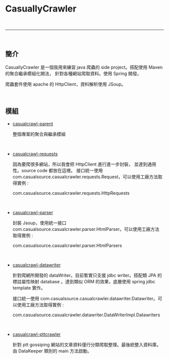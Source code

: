 # CasuallyCrawler

<br>

--------------------------------------------------

<br>

## 簡介

CasuallyCrawler 是一個我用來練習 java 爬蟲的 side project。搭配使用 Maven 的聚合繼承模組化開法，
針對各種網站爬取資料。使用 Spring 開發。

爬蟲套件使用 apache 的 HttpClient，資料解析使用 JSoup。

<br>

## 模組

*   [casualcrawl-parent](./casualcrawler-parent) 

    整個專案的聚合與繼承模組
    
<br>

*   [casualcrawl-requests](./casualcrawler-parent/casualcrawler-requests) 

    因為要爬很多網站，所以我會把 HttpClient 進行進一步封裝，
    並達到通用性。source code 都放在這裡。
    接口統一使用 com.casualsource.casualcrawler.requests.Request，可以使用工廠方法取得實例 :
    
    com.casualsource.casualcrawler.requests.HttpRequests
    
<br>


*   [casualcrawl-parser](./casualcrawler-parent/casualcrawler-parser) 

    封裝 Jsoup，使用統一接口 com.casualsource.casualcrawler.parser.HtmlParser。可以使用工廠方法
    取得實例 :
    
    com.casualsource.casualcrawler.parser.HtmlParsers
    
<br>

*   [casualcrawl-datawriter](./casualcrawler-parent/casualcrawler-datawriter) 

    針對爬網所開發的 dataWriter。目前暫實只支援 jdbc writer。搭配類 JPA 的標註屬性映射 database 。達到類似 ORM 的效果，底層使用 spring jdbc template 實作。
    
    接口統一使用 com.casualsource.casualcrawler.datawriter.Datawriter。可以使用工廠方法取得實例 :
    
    com.casualsource.casualcrawler.datawriter.DataWriterImpl.Datawriters
    
<br>

*   [casualcrawl-pttcrawler](./casualcrawler-parent/casualcrawler-pttcrawler) 

    針對 ptt gossiping 網站的文章資料僅行分類爬取整理。最後統整入資料庫。由 DataKeeper 類別的 main 方法啟動。